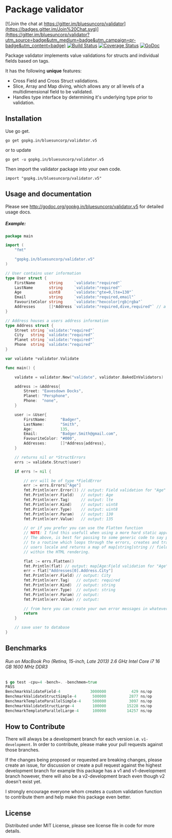 Package validator
================

[![Join the chat at https://gitter.im/bluesuncorp/validator](https://badges.gitter.im/Join%20Chat.svg)](https://gitter.im/bluesuncorp/validator?utm_source=badge&utm_medium=badge&utm_campaign=pr-badge&utm_content=badge)
[![Build Status](https://semaphoreci.com/api/v1/projects/ec20115f-ef1b-4c7d-9393-cc76aba74eb4/487384/badge.svg)](https://semaphoreci.com/joeybloggs/validator)
[![Coverage Status](https://coveralls.io/repos/bluesuncorp/validator/badge.svg?branch=v5)](https://coveralls.io/r/bluesuncorp/validator?branch=v5)
[![GoDoc](https://godoc.org/gopkg.in/bluesuncorp/validator.v5?status.svg)](https://godoc.org/gopkg.in/bluesuncorp/validator.v5)

Package validator implements value validations for structs and individual fields based on tags.

It has the following **unique** features:

-   Cross Field and Cross Struct validations.  
-   Slice, Array and Map diving, which allows any or all levels of a multidimensional field to be validated.  
-   Handles type interface by determining it's underlying type prior to validation.  

Installation
------------

Use go get.

	go get gopkg.in/bluesuncorp/validator.v5

or to update

	go get -u gopkg.in/bluesuncorp/validator.v5

Then import the validator package into your own code.

	import "gopkg.in/bluesuncorp/validator.v5"

Usage and documentation
------

Please see http://godoc.org/gopkg.in/bluesuncorp/validator.v5 for detailed usage docs.

##### Example:
```go
package main

import (
	"fmt"

	"gopkg.in/bluesuncorp/validator.v5"
)

// User contains user information
type User struct {
	FirstName      string     `validate:"required"`
	LastName       string     `validate:"required"`
	Age            uint8      `validate:"gte=0,lte=130"`
	Email          string     `validate:"required,email"`
	FavouriteColor string     `validate:"hexcolor|rgb|rgba"`
	Addresses      []*Address `validate:"required,dive,required"` // a person can have a home and cottage...
}

// Address houses a users address information
type Address struct {
	Street string `validate:"required"`
	City   string `validate:"required"`
	Planet string `validate:"required"`
	Phone  string `validate:"required"`
}

var validate *validator.Validate

func main() {

	validate = validator.New("validate", validator.BakedInValidators)

	address := &Address{
		Street: "Eavesdown Docks",
		Planet: "Persphone",
		Phone:  "none",
	}

	user := &User{
		FirstName:      "Badger",
		LastName:       "Smith",
		Age:            135,
		Email:          "Badger.Smith@gmail.com",
		FavouriteColor: "#000",
		Addresses:      []*Address{address},
	}

	// returns nil or *StructErrors
	errs := validate.Struct(user)

	if errs != nil {

		// err will be of type *FieldError
		err := errs.Errors["Age"]
		fmt.Println(err.Error()) // output: Field validation for "Age" failed on the "lte" tag
		fmt.Println(err.Field)   // output: Age
		fmt.Println(err.Tag)     // output: lte
		fmt.Println(err.Kind)    // output: uint8
		fmt.Println(err.Type)    // output: uint8
		fmt.Println(err.Param)   // output: 130
		fmt.Println(err.Value)   // output: 135

		// or if you prefer you can use the Flatten function
		// NOTE: I find this usefull when using a more hard static approach of checking field errors.
		// The above, is best for passing to some generic code to say parse the errors. i.e. I pass errs
		// to a routine which loops through the errors, creates and translates the error message into the
		// users locale and returns a map of map[string]string // field and error which I then use
		// within the HTML rendering.

		flat := errs.Flatten()
		fmt.Println(flat) // output: map[Age:Field validation for "Age" failed on the "lte" tag Addresses[0].Address.City:Field validation for "City" failed on the "required" tag]
		err = flat["Addresses[0].Address.City"]
		fmt.Println(err.Field) // output: City
		fmt.Println(err.Tag)   // output: required
		fmt.Println(err.Kind)  // output: string
		fmt.Println(err.Type)  // output: string
		fmt.Println(err.Param) // output:
		fmt.Println(err.Value) // output:

		// from here you can create your own error messages in whatever language you wish
		return
	}

	// save user to database
}
```

Benchmarks
------
###### Run on MacBook Pro (Retina, 15-inch, Late 2013) 2.6 GHz Intel Core i7 16 GB 1600 MHz DDR3
```go
$ go test -cpu=4 -bench=. -benchmem=true
PASS
BenchmarkValidateField-4	 		 3000000	       429 ns/op	     192 B/op	       2 allocs/op
BenchmarkValidateStructSimple-4	  	  500000	      2877 ns/op	     657 B/op	      10 allocs/op
BenchmarkTemplateParallelSimple-4	  500000	      3097 ns/op	     657 B/op	      10 allocs/op
BenchmarkValidateStructLarge-4	  	  100000	     15228 ns/op	    4350 B/op	      62 allocs/op
BenchmarkTemplateParallelLarge-4	  100000	     14257 ns/op	    4354 B/op	      62 allocs/op
```

How to Contribute
------

There will always be a development branch for each version i.e. `v1-development`. In order to contribute, 
please make your pull requests against those branches.

If the changes being proposed or requested are breaking changes, please create an issue, for discussion 
or create a pull request against the highest development branch for example this package has a 
v1 and v1-development branch however, there will also be a v2-development brach even though v2 doesn't exist yet.

I strongly encourage everyone whom creates a custom validation function to contribute them and
help make this package even better.

License
------
Distributed under MIT License, please see license file in code for more details.
